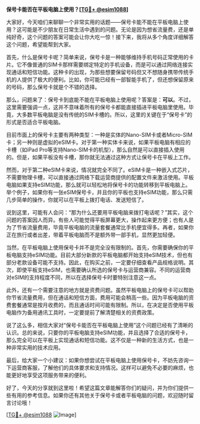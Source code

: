 **保号卡能否在平板电脑上使用？[[TG💪+ @esim1088](https://t.me/s/esim1088)]**

大家好，今天咱们来聊聊一个非常实用的话题——保号卡能不能在平板电脑上使用？这可能是不少朋友在日常生活中遇到的问题。无论是因为想省流量费，还是单纯好奇，这个问题的答案可能会让你大吃一惊！接下来，我将从多个角度详细解答这个问题，希望能帮到大家。

首先，什么是保号卡呢？简单来说，保号卡是一种能够维持手机号码正常使用的卡片。它不像普通的SIM卡那样需要绑定特定的手机设备，而是可以通过网络连接实现通话和短信功能。这种卡的出现，为那些想要保留号码但又不想随身携带传统手机的人提供了极大的便利。比如，你可能已经有一部智能手机了，但还想保留原来的号码，那么保号卡就是个不错的选择。

那么，问题来了：保号卡到底能不能在平板电脑上使用呢？答案是：**可以**。不过，这里需要强调一点，这并不意味着所有的保号卡都能直接插进平板电脑里使用。毕竟，大多数平板电脑是没有传统的SIM卡槽的。所以，这里的关键在于“保号卡”的形式是否适合平板电脑。

目前市面上的保号卡主要有两种类型：一种是实体的Nano-SIM卡或者Micro-SIM卡；另一种则是虚拟的eSIM卡。对于第一种实体卡来说，如果平板电脑有相应的卡槽（如iPad Pro等支持Nano-SIM卡的机型），那么自然是可以直接插入使用的。但是，如果平板没有卡槽，那你就无法通过这种方式让保号卡在平板上工作。

然而，对于第二种eSIM卡来说，情况就完全不同了。eSIM卡是一种嵌入式芯片，不需要物理卡槽，可以直接通过网络下载运营商提供的配置文件来激活使用。平板电脑如果支持eSIM功能，那么就可以轻松地将保号卡的功能转移到平板电脑上。举个例子，如果你有一张eSIM保号卡，并且你的平板也支持eSIM功能，那么只需几步简单的操作，你就可以在平板上拨打电话、发送短信了。

说到这里，可能有人会问：“那为什么还要用平板电脑来拨打电话呢？”其实，这个问题的答案因人而异。有些人可能觉得平板屏幕更大，操作起来更方便；也有人是为了节省流量费用，毕竟平板电脑的流量套餐通常比手机便宜得多。再者，如果你正在旅行或者出差，带着平板电脑而不是额外带一部手机，显然更加轻便。

当然，在平板电脑上使用保号卡并不是完全没有限制的。首先，你需要确保你的平板电脑支持eSIM功能。目前大部分新款的平板电脑都开始支持eSIM技术，但也有部分老款设备可能不支持。因此，在购买之前，一定要仔细查看产品规格说明。其次，即使平板支持eSIM，也需要确认所选的保号卡与运营商兼容。不同的运营商对eSIM的支持程度不同，所以在选择保号卡时要特别注意这一点。

此外，还有一个需要注意的地方就是资费问题。虽然平板电脑上的保号卡可以帮助你节省流量费用，但在通话和短信方面，费用可能会稍高一些。因为平板电脑的资费套餐通常是按月收费的，而且通话时间可能有限制。所以，在决定是否使用平板电脑作为备用通讯工具时，一定要提前了解清楚相关的资费政策。

说了这么多，相信大家对“保号卡能否在平板电脑上使用”这个问题已经有了清晰的认识。总的来说，只要你的平板电脑支持eSIM功能，并且选择了合适的保号卡，那么完全可以在平板上实现通话和短信功能。这不仅是一种新的生活方式，也是一种非常实用的技术应用。

最后，给大家一个小建议：如果你想尝试在平板电脑上使用保号卡，不妨先咨询一下运营商客服，了解他们的具体要求和支持情况。这样可以避免不必要的麻烦，也能更好地享受这项服务带来的便利。

好了，今天的分享就到这里啦！希望这篇文章能解答你们的疑问，并为你们提供一些有用的参考信息。如果你还有其他关于保号卡或者平板电脑的问题，欢迎随时留言讨论哦！

[[TG💪+ @esim1088](https://t.me/s/esim1088) ![Image](https://i.postimg.cc/4NQfJmqS/Snipaste-2025-05-13-00-14-12.png)]